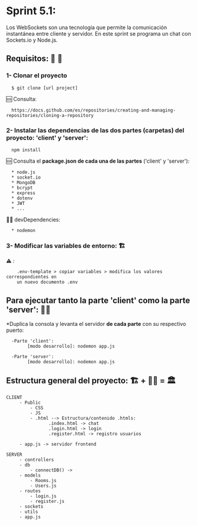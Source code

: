 # Sprint 5.1: 
Los WebSockets son una tecnología que permite la comunicación instantánea entre cliente y servidor. En este sprint se programa un chat con Sockets.io y Node.js.


## Requisitos: 🚦 🚧

  ### 1- Clonar el proyecto

      $ git clone [url project]
      
     
  🆘 Consulta: 

      https://docs.github.com/es/repositories/creating-and-managing-repositories/cloning-a-repository


  ### 2- Instalar las dependencias de las dos partes (carpetas) del proyecto: 'client' y 'server':

      npm install

  🆘 Consulta el **package.json de cada una de las partes** ('client' y 'server'):    
  
      * node.js
      * socket.io
      * MongoDB
      * bcrypt
      * express
      * dotenv
      * JWT
      * ...   

   👩‍💻 devDependencies:
    
      * nodemon

  ### 3- Modificar las variables de entorno:  🏗️ 

  **⚠️** :

        .env-template > copiar variables > modifica los valores correspondientes en 
        un nuevo documento .env

## Para ejecutar tanto la parte 'client' como la parte 'server': 👷‍♀️ 

*Duplica la consola y levanta el servidor **de cada parte** con su respectivo puerto:

      -Parte 'client': 
            [modo desarrollo]: nodemon app.js 

      -Parte 'server': 
            [modo desarrollo]: nodemon app.js 

## Estructura general del proyecto:  🏗️ + 👷‍♀️ = 🏛️ 

    CLIENT
         - Public
             - CSS
             - JS
             - .html --> Estructura/contenido .htmls:
                    .index.html -> chat
                    .login.html -> login
                    .register.html -> registro usuarios

         - app.js -> servidor frontend
         
    SERVER
         - controllers
         - db
             - connectDB() -> 
         - models
             - Rooms.js
             - Users.js
         - routes 
             - login.js
             - register.js
         - sockets
         - utils
         - app.js

         


